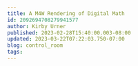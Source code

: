 ```yaml
---
title: A M4W Rendering of Digital Math
id: 2092694708279941577
author: Kirby Urner
published: 2023-02-28T15:40:00.003-08:00
updated: 2023-03-22T07:22:03.750-07:00
blog: control_room
tags: 
---
```


[](https://www.flickr.com/photos/kirbyurner/52718694025/in/datetaken/)